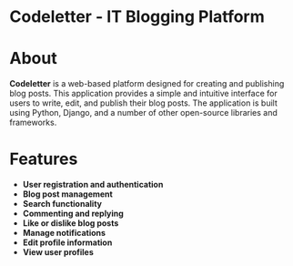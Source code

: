 # Codeletter - IT Blogging Platform

# About

**Codeletter** is a web-based platform designed for creating and publishing blog posts. This application provides a simple and intuitive interface for users to write, edit, and publish their blog posts. The application is built using Python, Django, and a number of other open-source libraries and frameworks.

# Features

- **User registration and authentication**
- **Blog post management**
- **Search functionality**
- **Commenting and replying**
- **Like or dislike blog posts**
- **Manage notifications**
- **Edit profile information**
- **View user profiles**
